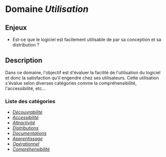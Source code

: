 # Domaine *Utilisation*

## Enjeux

- Est-ce que le logiciel est facilement utilisable de par sa conception et sa distribution ?

## Description

Dans ce domaine, l'objectif est d'évaluer la facilité de l'utilisation du logiciel
et donc la satisfaction qu'il engendre chez ses utilisateurs. 
Cette utilisation s'évalue selon diverses catégories comme la compréhensibilité, l'accessibilité, etc...  

### Liste des catégories

- *[Découvrabilité](./Discoverability)*
- *[Accessibilité](./Accessibility)*
- *[Attractivité](./Attractivness)*
- *[Distributions](./Distributions)*
- *[Documentations](./Documentations)*
- *[Apprentissage](./Learning)*
- *[Opérationnel](./Run)*
- *[Compréhensibilité](./Understandability)*